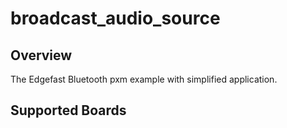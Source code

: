 # broadcast_audio_source

## Overview

The Edgefast Bluetooth pxm example with simplified application.

## Supported Boards
